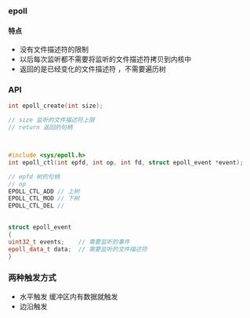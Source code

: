 ### epoll

#### 特点

- 没有文件描述符的限制
- 以后每次监听都不需要将监听的文件描述符拷贝到内核中
- 返回的是已经变化的文件描述符 ，不需要遍历树

### API

```c++
int epoll_create(int size);

// size 监听的文件描述符上限
// return 返回的句柄
```

```c++


#include <sys/epoll.h>
int epoll_ctl(int epfd, int op, int fd, struct epoll_event *event);

// epfd 树的句柄
// op
EPOLL_CTL_ADD // 上树
EPOLL_CTL_MOD // 下树
EPOLL_CTL_DEL //
        
```

```c++
struct epoll_event
{
uint32_t events;	// 需要监听的事件
epoll_data_t data;	// 需要监听的文件描述符
} 

```

### 两种触发方式

- 水平触发 缓冲区内有数据就触发
- 边沿触发
